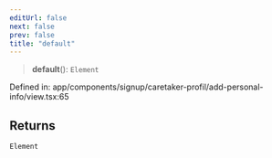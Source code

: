 ```yaml
---
editUrl: false
next: false
prev: false
title: "default"
---
```


> **default**(): `Element`

Defined in: app/components/signup/caretaker-profil/add-personal-info/view.tsx:65

## Returns

`Element`
